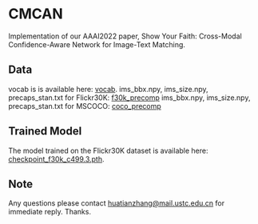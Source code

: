 # CMCAN

Implementation of our AAAI2022 paper, Show Your Faith: Cross-Modal Confidence-Aware Network for Image-Text Matching.

## Data
vocab is is available here: [vocab](https://drive.google.com/drive/folders/1Xxl2452lWrjWuXtFQgzItKRfhUdZRKFt?usp=drive_link).
ims_bbx.npy, ims_size.npy, precaps_stan.txt for Flickr30K: [f30k_precomp](https://drive.google.com/drive/folders/1kuLiCLb5luJdorJuKMVhT7BMVhJSybT-?usp=drive_link)
ims_bbx.npy, ims_size.npy, precaps_stan.txt for MSCOCO: [coco_precomp](https://drive.google.com/drive/folders/1iKUOq4NL14I3imhUuPB0sdF_DZHgB4o7?usp=drive_link)

## Trained Model
The model trained on the Flickr30K dataset is available here: [checkpoint_f30k_c499.3.pth](https://drive.google.com/file/d/1x89dKj87PZh1Ke-hfxlU94ui6T7fdk31/view?usp=drive_link).

## Note
Any questions please contact huatianzhang@mail.ustc.edu.cn for immediate reply. Thanks.


